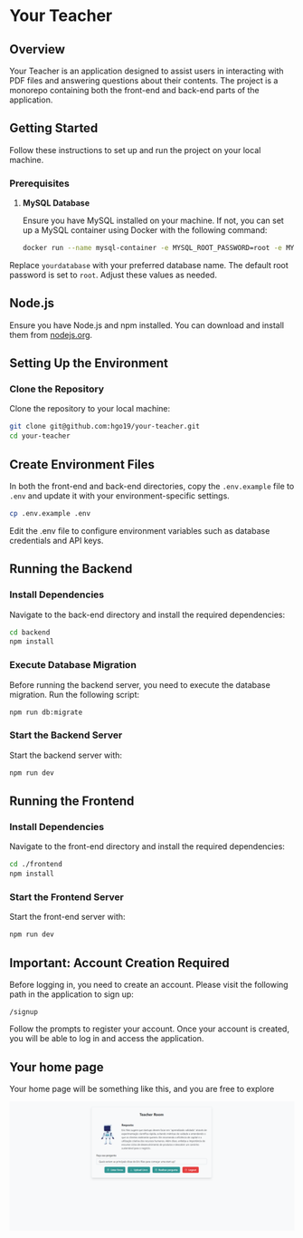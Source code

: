 # Your Teacher

## Overview

Your Teacher is an application designed to assist users in interacting with PDF files and answering questions about their contents. The project is a monorepo containing both the front-end and back-end parts of the application.

## Getting Started

Follow these instructions to set up and run the project on your local machine.

### Prerequisites

1. **MySQL Database**

   Ensure you have MySQL installed on your machine. If not, you can set up a MySQL container using Docker with the following command:

   ```sh
   docker run --name mysql-container -e MYSQL_ROOT_PASSWORD=root -e MYSQL_DATABASE=yourdatabase -p 3306:3306 -d mysql:latest

Replace `yourdatabase` with your preferred database name. The default root password is set to `root`. Adjust these values as needed.

## Node.js

Ensure you have Node.js and npm installed. You can download and install them from [nodejs.org](https://nodejs.org/).

## Setting Up the Environment

### Clone the Repository

Clone the repository to your local machine:

```sh
git clone git@github.com:hgo19/your-teacher.git
cd your-teacher
```

## Create Environment Files

In both the front-end and back-end directories, copy the `.env.example` file to `.env` and update it with your environment-specific settings.

```sh
cp .env.example .env
```

Edit the .env file to configure environment variables such as database credentials and API keys.

## Running the Backend

### Install Dependencies

Navigate to the back-end directory and install the required dependencies:

```sh
cd backend
npm install
```

###  Execute Database Migration

Before running the backend server, you need to execute the database migration. Run the following script:

```sh
npm run db:migrate
```

### Start the Backend Server

Start the backend server with:

```sh
npm run dev
```

## Running the Frontend

### Install Dependencies

Navigate to the front-end directory and install the required dependencies:

```sh
cd ./frontend
npm install
```

### Start the Frontend Server

Start the front-end server with:

```sh
npm run dev
```

## Important: Account Creation Required

Before logging in, you need to create an account. Please visit the following path in the application to sign up:

```
/signup
```

Follow the prompts to register your account. Once your account is created, you will be able to log in and access the application.

## Your home page
Your home page will be something like this, and you are free to explore

![Example Image](docs/homepage.png)
